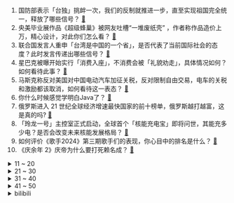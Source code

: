 1. 国防部表示「台独」挑衅一次，我们的反制就推进一步，直至实现祖国完全统一，释放了哪些信号？ [:link:](https://www.zhihu.com/question/657026683)
2. 央美毕业展作品《超级蜂巢》被网友吐槽“一堆废纸壳” ，作者称作品造价上万，精心设计，对此你们怎么看？ [:link:](https://www.zhihu.com/question/657035134)
3. 联合国发言人重申「台湾是中国的一个省」，是否代表了当前国际社会的态度？此时发言传递出哪些信号？ [:link:](https://www.zhihu.com/question/657058376)
4. 星巴克被曝开始实行「消费入座」，不消费会被「礼貌劝走」，具体情况如何？如何看待此事？ [:link:](https://www.zhihu.com/question/657035264)
5. 马斯克称反对美国对中国电动汽车加征关税，反对限制自由交易，电车的关税和激励都该取消，如何看待这一表态？ [:link:](https://www.zhihu.com/question/657005161)
6. 你什么时候感觉学明白Java了？ [:link:](https://www.zhihu.com/question/654003758)
7. 俄罗斯进入 21 世纪全球经济增速最快国家的前十榜单，俄罗斯越打越富，这是真的吗? [:link:](https://www.zhihu.com/question/656907254)
8. 「玲龙一号」主控室正式启动，全球首个「核能充电宝」即将问世，其能充多少电？是否会改变未来核能发展格局？ [:link:](https://www.zhihu.com/question/656806105)
9. 如何评价《歌手2024》第三期歌手们的表现，你心目中的排名是什么？ [:link:](https://www.zhihu.com/question/657017111)
10. 《庆余年 2》庆帝为什么要打死赖名成？ [:link:](https://www.zhihu.com/question/656856026)
<details>
<summary>11 ~ 20</summary>

11. 多人称「喝完霸王茶姬新品后出现心慌心悸等不适症状」，客服回应「或为茶多酚过敏反应」，哪些信息值得关注？ [:link:](https://www.zhihu.com/question/656919927)
12. 伊朗发布首份直升机事故调查报告，直升机在到达高空后起火，没有发现弹痕或类似情况，哪些信息值得关注？ [:link:](https://www.zhihu.com/question/657000549)
13. 海参崴中国人多吗？ [:link:](https://www.zhihu.com/question/362187335)
14. 为什么所有的微信/QQ群慢慢都没人说话了？ [:link:](https://www.zhihu.com/question/638714430)
15. 游戏《鸣潮》提前开放公测，游玩体验如何？ [:link:](https://www.zhihu.com/question/656905412)
16. 平替文化之后， 2024 年还有哪些消费新趋势？ [:link:](https://www.zhihu.com/question/657035452)
17. 大模型时代下，nlp初学者需要怎么入门？ [:link:](https://www.zhihu.com/question/595292943)
18. 如何能彻彻底底的放下一个人？ [:link:](https://www.zhihu.com/question/417062982)
19. 如何评价亚当·兰伯特在《歌手 2024》第三期演唱的《Whataya Want From Me》？ [:link:](https://www.zhihu.com/question/657039376)
20. 你认为到户外钓鱼是一种运动项目吗？ [:link:](https://www.zhihu.com/question/655372276)
</details>
<details>
<summary>21 ~ 30</summary>

21. 猪肉真的不如牛羊肉对身体好吗？ [:link:](https://www.zhihu.com/question/311153912)
22. 如果梅西再拿26年世界杯可以超过C罗吗？ [:link:](https://www.zhihu.com/question/656336583)
23. 贵人喜欢什么样的年轻人？ [:link:](https://www.zhihu.com/question/652859628)
24. 如何看待《鸣潮》5月26日送自选五星? [:link:](https://www.zhihu.com/question/657053600)
25. 西周分封800诸侯国，最小的诸侯国有多小？ [:link:](https://www.zhihu.com/question/527888692)
26. 大体重慢跑怎样才能不伤膝盖？ [:link:](https://www.zhihu.com/question/656480205)
27. 平均每天“烧”八台，电车为什么总自燃？ [:link:](https://www.zhihu.com/question/642765104)
28. 为什么老员工不愿意带新人了？ [:link:](https://www.zhihu.com/question/656870197)
29. 为什么人总喜欢怀念过去？ [:link:](https://www.zhihu.com/question/654386129)
30. 为什么各朝代都很头疼的蒙古，满清却能够很好地解决？ [:link:](https://www.zhihu.com/question/599870965)
</details>
<details>
<summary>31 ~ 40</summary>

31. 「松弛感」是 2024 年的消费者主流价值观之一吗？ [:link:](https://www.zhihu.com/question/656902748)
32. 本科法学想直接就业，应该去干什么呢？ [:link:](https://www.zhihu.com/question/656596894)
33. 如何评价戚薇在《乘风2024》的表现？ [:link:](https://www.zhihu.com/question/655258558)
34. 曼城本赛季荣获英超四连冠，但竞争力有所下降，你认为下赛季曼城需要补强哪些球员？ [:link:](https://www.zhihu.com/question/656952982)
35. 伊朗最高领袖会见哈马斯领导人时表示「铲除以色列是可实现的」，释放了哪些信号？ [:link:](https://www.zhihu.com/question/656935057)
36. 为什么有的人不喜欢看爱情片？谈到爱情片就会觉得是个很无聊的话题？ [:link:](https://www.zhihu.com/question/36694957)
37. 如何评价2024年5月米哈游《原神》4.7版本前瞻直播？ [:link:](https://www.zhihu.com/question/656802241)
38. 你认为「自律」和「执行力」是职场上跟同事拉开差距的关键吗？ [:link:](https://www.zhihu.com/question/653431148)
39. 如何评价电视剧《庆余年第二季》第 17-18 集？ [:link:](https://www.zhihu.com/question/656940455)
40. 在月球上游泳会是一种什么样的体验？ [:link:](https://www.zhihu.com/question/440028850)
</details>
<details>
<summary>41 ~ 50</summary>

41. 如何评价《鸣潮》首日流水疑似和散兵白术第二次复刻首日流水打平？ [:link:](https://www.zhihu.com/question/656987967)
42. 鸣潮的成绩对当今的游戏业界有何启示？ [:link:](https://www.zhihu.com/question/657018015)
43. 高一女生喜欢文学，父母想让学理，我应该怎么办？ [:link:](https://www.zhihu.com/question/655489619)
44. 有哪些适合 25+ 女性值得回购N次的抗老面霜？ [:link:](https://www.zhihu.com/question/653888902)
45. 长时间聊天的异性会互相喜欢吗？ [:link:](https://www.zhihu.com/question/653303757)
46. 35岁还没做管理层，该怎么办？ [:link:](https://www.zhihu.com/question/572644474)
47. 为什么流行的动态类型语言都在静态化？ [:link:](https://www.zhihu.com/question/656967751)
48. 看起来绝对不会离职的工位长什么样？ [:link:](https://www.zhihu.com/question/621565058)
49. 你受过最大的羞辱是什么？ [:link:](https://www.zhihu.com/question/20794578)
50. 买别墅的意义是什么？ [:link:](https://www.zhihu.com/question/276461256)
</details><details>
<summary>bilibili</summary>

</details>